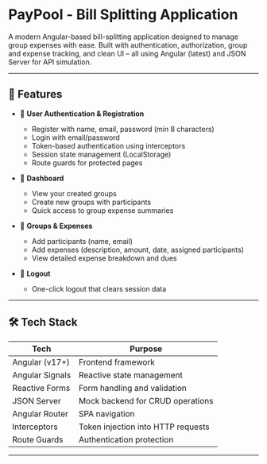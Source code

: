 # PayPool - Bill Splitting Application

A modern Angular-based bill-splitting application designed to manage group expenses with ease. Built with authentication, authorization, group and expense tracking, and clean UI – all using Angular (latest) and JSON Server for API simulation.

---

## 📌 Features

- 🔐 **User Authentication & Registration**
  - Register with name, email, password (min 8 characters)
  - Login with email/password
  - Token-based authentication using interceptors
  - Session state management (LocalStorage)
  - Route guards for protected pages

- 🧾 **Dashboard**
  - View your created groups
  - Create new groups with participants
  - Quick access to group expense summaries

- 👥 **Groups & Expenses**
  - Add participants (name, email)
  - Add expenses (description, amount, date, assigned participants)
  - View detailed expense breakdown and dues

- 🚪 **Logout**
  - One-click logout that clears session data

---

## 🛠️ Tech Stack

| Tech             | Purpose                              |
|------------------|---------------------------------------|
| Angular (v17+)   | Frontend framework                    |
| Angular Signals  | Reactive state management             |
| Reactive Forms   | Form handling and validation          |
| JSON Server      | Mock backend for CRUD operations      |
| Angular Router   | SPA navigation                        |
| Interceptors     | Token injection into HTTP requests    |
| Route Guards     | Authentication protection             |

---
